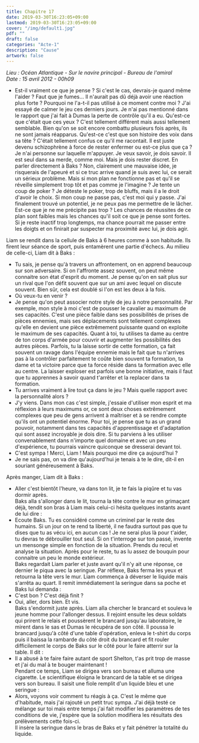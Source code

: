 ```yaml
---
title: Chapitre 17
date: 2019-03-30T16:23:05+09:00
lastmod: 2019-03-30T16:23:05+09:00
cover: "/img/default1.jpg"
pdf: ""
draft: false
categories: "Acte-1"
description: "Cause"
artwork: false
---
```

_Lieu : Océan Atlantique - Sur le navire principal - Bureau de l'amiral   
Date : 15 avril 2012 - 00h09_
    
- Est-il vraiment ce que je pense ? Si c'est le cas, devrais-je quand même l'aider ? Faut que je fumes... Il n'aurait pas dû déjà avoir une réaction plus forte ? Pourquoi ne l'a-t-il pas utilisé à ce moment contre moi ? J'ai essayé de calmer le jeu ces derniers jours. Je n'ai pas mentionné dans le rapport que j'ai fait à Dumas la perte de contrôle qu'il a eu. Qu'est-ce que c'était que ces yeux ? C'est tellement différent mais aussi tellement semblable. Bien qu'on se soit encore combattu plusieurs fois après, ils ne sont jamais réapparus. Qu'est-ce c'est que son histoire des voix dans sa tête ? C'était tellement confus ce qu'il me racontait. Il est juste devenu schizophrène à force de rester enfermer ou est-ce plus que ça ? Je n'ai personne sur laquelle m'appuyer. Je veux savoir, je dois savoir. Il est seul dans sa merde, comme moi. Mais je dois rester discret. En parler directement à Baks ? Non, clairement une mauvaise idée, je risquerais de l'apeuré et si ce truc arrive quand je suis avec lui, ce serait un sérieux problème. Mais si mon plan ne fonctionne pas et qu'il se réveille simplement trop tôt et pas comme je l'imagine ? Je tente un coup de poker ? Je déteste le poker, trop de bluffs, mais il a le droit d'avoir le choix. Si mon coup ne passe pas, c'est moi qui y passe. J'ai finalement trouvé un potentiel, je ne peux pas me permettre de le lâcher. Est-ce que je ne me précipite pas trop ? Les chances de réussites de ce plan sont faibles mais les chances qu'il soit ce que je pense sont fortes. Si je reste inactif trop longtemps, ma chance pourrait me passer entre les doigts et on finirait par suspecter ma proximité avec lui, je dois agir.   
   
Liam se rendit dans la cellule de Baks à 6 heures comme à son habitude. Ils firent leur séance de sport, puis entamèrent une partie d'échecs. Au milieu de celle-ci, Liam dit à Baks :   
- Tu sais, je pense qu'à travers un affrontement, on en apprend beaucoup sur son adversaire. Si on l'affronte assez souvent, on peut même connaitre son état d'esprit du moment. Je pense qu'on en sait plus sur un rival que l'on défit souvent que sur un ami avec lequel on discute souvent. Bien sûr, cela est doublé si l'on est les deux à la fois.    
- Où veux-tu en venir ?   
- Je pense qu'on peut associer notre style de jeu à notre personnalité. Par exemple, mon style à moi c'est de pousser le cavalier au maximum de ses capacités. C'est une pièce faible dans ses possibilités de prises de pièces ennemies, mais ses déplacements sont tellement complexes qu'elle en devient une pièce extrêmement puissante quand on exploite le maximum de ses capacités. Quant à toi, tu utilises ta dame au centre de ton corps d'armée pour couvrir et augmenter les possibilités des autres pièces. Parfois, tu la laisse sortir de cette formation, ça fait souvent un ravage dans l'équipe ennemie mais le fait que tu n'arrives pas à la contrôler parfaitement te coûte bien souvent ta formation, ta dame et ta victoire parce que ta force réside dans ta formation avec elle au centre. La laisser exploser est parfois une bonne initiative, mais il faut que tu apprennes à savoir quand t'arrêter et la replacer dans ta formation.   
- Tu arrives vraiment à lire tout ça dans le jeu ? Mais quelle rapport avec la personnalité alors ?   
- J'y viens. Dans mon cas c'est simple, j'essaie d'utiliser mon esprit et ma réflexion à leurs maximums or, ce sont deux choses extrêmement complexes que peu de gens arrivent à maîtriser et à se rendre compte qu'ils ont un potentiel énorme. Pour toi, je pense que tu as un grand pouvoir, notamment dans tes capacités d'apprentissage et d'adaptation qui sont assez incroyable je dois dire. Si tu parviens à les utiliser convenablement dans n'importe quel domaine et avec un peu d'expérience, tu pourrais vaincre quiconque se dresserai devant toi.   
- C'est sympa ! Merci, Liam ! Mais pourquoi me dire ça aujourd'hui ?   
- Je ne sais pas, on va dire qu'aujourd'hui je tenais à te le dire, dit-il en souriant généreusement à Baks.   
   
Après manger, Liam dit à Baks :   
- Aller c'est bientôt l'heure, va dans ton lit, je te fais la piqûre et tu vas dormir après.   
Baks alla s'allonger dans le lit, tourna la tête contre le mur en grimaçant déjà, tendit son bras à Liam mais celui-ci hésita quelques instants avant de lui dire :   
- Ecoute Baks. Tu es considéré comme un criminel par le reste des humains. Si un jour on te rend ta liberté, il ne faudra surtout pas que tu dises que tu as vécu ici, en aucun cas ! Je ne serai plus là pour t'aider, tu devras te débrouiller tout seul. Si on t'interroge  sur ton passé, invente un mensonge simple en fonction de la situation. Prends du recul et analyse la situation. Après pour le reste, tu as lu assez de bouquin pour connaitre un peu le monde extérieur.   
Baks regardait Liam parler et juste avant qu'il n'y ait une réponse, ce dernier le piqua avec la seringue. Par réflexe, Baks ferma les yeux et retourna la tête vers le mur. Liam commença à déverser le liquide mais s'arrêta au quart. Il remit immédiatement la seringue dans sa poche et Baks lui demanda :    
- C'est bon ? C'est déjà finit ?   
- Oui, aller, dors bien. Et vis.   
Baks s'endormit juste après. Liam alla chercher le brancard et souleva le jeune homme pour l'allonger dessus. Il rejoint ensuite les deux soldats qui prirent le relais et poussèrent le brancard jusqu'au laboratoire, le mirent dans le sas et Dumas le récupéra de son côté. Il poussa le brancard jusqu'à côté d'une table d'opération, enleva le t-shirt du corps puis il baissa la rambarde du côté droit du brancard et fit rouler difficilement le corps de Baks sur le côté pour le faire atterrir sur la table. Il dit :   
- Il a abusé à te faire faire autant de sport Shelton, t'as prit trop de masse et j'ai du mal à te bouger maintenant !   
Pendant ce temps, Liam se dirigea vers son bureau et alluma une cigarette. Le scientifique éloigna le brancard de la table et se dirigea vers son bureau. Il saisit une fiole remplit d'un liquide bleu et une seringue :   
- Alors, voyons voir comment tu réagis à ça. C'est le même que d'habitude, mais j'ai rajouté un petit truc sympa. J'ai déjà testé ce mélange sur toi mais entre temps j'ai fait modifier les paramètres de tes conditions de vie, j'espère que la solution modifiera les résultats des prélèvements cette fois-ci.   
Il insère la seringue dans le bras de Baks et y fait pénétrer la totalité du liquide.
